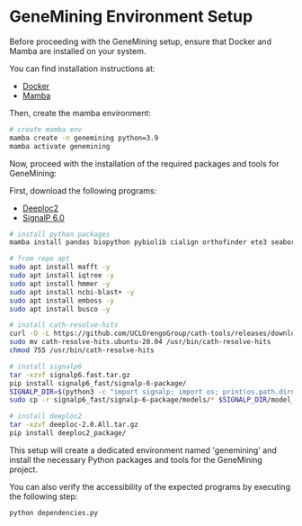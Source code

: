 # GeneMining Environment Setup

Before proceeding with the GeneMining setup, ensure that Docker and Mamba are installed on your system.

You can find installation instructions at:
- [Docker](https://docs.docker.com/get-docker/)
- [Mamba](https://mamba.readthedocs.io/en/latest/installation/mamba-installation.html)

Then, create the mamba environment:

```bash
# create mamba env
mamba create -n genemining python=3.9
mamba activate genemining
```
Now, proceed with the installation of the required packages and tools for GeneMining:

First, download the following programs:
- [Deeploc2](https://services.healthtech.dtu.dk/services/DeepLoc-2.0/)
- [SignalP 6.0](https://services.healthtech.dtu.dk/services/SignalP-6.0/)

```bash
# install python packages
mamba install pandas biopython pybiolib cialign orthofinder ete3 seaborn multiqc

# from repo apt
sudo apt install mafft -y
sudo apt install iqtree -y
sudo apt install hmmer -y
sudo apt install ncbi-blast+ -y
sudo apt install emboss -y
sudo apt install busco -y

# install cath-resolve-hits
curl -O -L https://github.com/UCLOrengoGroup/cath-tools/releases/download/v0.16.10/cath-resolve-hits.ubuntu-20.04
sudo mv cath-resolve-hits.ubuntu-20.04 /usr/bin/cath-resolve-hits
chmod 755 /usr/bin/cath-resolve-hits

# install signalp6
tar -xzvf signalp6.fast.tar.gz
pip install signalp6_fast/signalp-6-package/
SIGNALP_DIR=$(python3 -c "import signalp; import os; print(os.path.dirname(signalp.__file__))" )
sudo cp -r signalp6_fast/signalp-6-package/models/* $SIGNALP_DIR/model_weights/

# install deeploc2
tar -xzvf deeploc-2.0.All.tar.gz 
pip install deeploc2_package/

```
This setup will create a dedicated environment named 'genemining' and install the necessary Python packages and tools for the GeneMining project.

You can also verify the accessibility of the expected programs by executing the following step:

```bash
python dependencies.py
```
